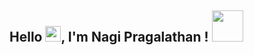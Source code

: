 <h2>Hello <img src="https://media.giphy.com/media/hvRJCLFzcasrR4ia7z/giphy.gif" width="25">, I'm Nagi Pragalathan ! <img src="https://media.giphy.com/media/12oufCB0MyZ1Go/giphy.gif" width="50"></h2>

